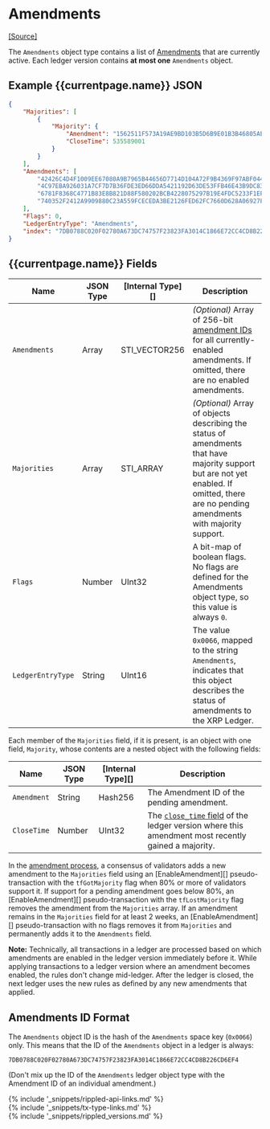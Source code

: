# Amendments
[[Source]<br>](https://github.com/ripple/rippled/blob/master/src/ripple/protocol/impl/LedgerFormats.cpp#L110-L113 "Source")

The `Amendments` object type contains a list of [Amendments](amendments.html) that are currently active. Each ledger version contains **at most one** `Amendments` object.

## Example {{currentpage.name}} JSON

```json
{
    "Majorities": [
        {
            "Majority": {
                "Amendment": "1562511F573A19AE9BD103B5D6B9E01B3B46805AEC5D3C4805C902B514399146",
                "CloseTime": 535589001
            }
        }
    ],
    "Amendments": [
        "42426C4D4F1009EE67080A9B7965B44656D7714D104A72F9B4369F97ABF044EE",
        "4C97EBA926031A7CF7D7B36FDE3ED66DDA5421192D63DE53FFB46E43B9DC8373",
        "6781F8368C4771B83E8B821D88F580202BCB4228075297B19E4FDC5233F1EFDC",
        "740352F2412A9909880C23A559FCECEDA3BE2126FED62FC7660D628A06927F11"
    ],
    "Flags": 0,
    "LedgerEntryType": "Amendments",
    "index": "7DB0788C020F02780A673DC74757F23823FA3014C1866E72CC4CD8B226CD6EF4"
}
```

## {{currentpage.name}} Fields

| Name              | JSON Type | [Internal Type][] | Description |
|-------------------|-----------|-------------------|-------------|
| `Amendments`      | Array     | STI_VECTOR256     | _(Optional)_ Array of 256-bit [amendment IDs](amendments.html#about-amendments) for all currently-enabled amendments. If omitted, there are no enabled amendments. |
| `Majorities`      | Array     | STI_ARRAY | _(Optional)_ Array of objects describing the status of amendments that have majority support but are not yet enabled. If omitted, there are no pending amendments with majority support. |
| `Flags`           | Number    | UInt32    | A bit-map of boolean flags. No flags are defined for the Amendments object type, so this value is always `0`. |
| `LedgerEntryType` | String    | UInt16    |  The value `0x0066`, mapped to the string `Amendments`, indicates that this object describes the status of amendments to the XRP Ledger. |

Each member of the `Majorities` field, if it is present, is an object with one field, `Majority`, whose contents are a nested object with the following fields:

| Name              | JSON Type | [Internal Type][] | Description |
|-------------------|-----------|-------------------|-------------|
| `Amendment`       | String    | Hash256           | The Amendment ID of the pending amendment. |
| `CloseTime`       | Number    | UInt32            | The [`close_time` field](ledger-header.html) of the ledger version where this amendment most recently gained a majority. |

In the [amendment process](amendments.html#amendment-process), a consensus of validators adds a new amendment to the `Majorities` field using an [EnableAmendment][] pseudo-transaction with the `tfGotMajority` flag when 80% or more of validators support it. If support for a pending amendment goes below 80%, an [EnableAmendment][] pseudo-transaction with the `tfLostMajority` flag removes the amendment from the `Majorities` array. If an amendment remains in the `Majorities` field for at least 2 weeks, an [EnableAmendment][] pseudo-transaction with no flags removes it from `Majorities` and permanently adds it to the `Amendments` field.

**Note:** Technically, all transactions in a ledger are processed based on which amendments are enabled in the ledger version immediately before it. While applying transactions to a ledger version where an amendment becomes enabled, the rules don't change mid-ledger. After the ledger is closed, the next ledger uses the new rules as defined by any new amendments that applied.

## Amendments ID Format

The `Amendments` object ID is the hash of the `Amendments` space key (`0x0066`) only. This means that the ID of the `Amendments` object in a ledger is always:

```
7DB0788C020F02780A673DC74757F23823FA3014C1866E72CC4CD8B226CD6EF4
```

(Don't mix up the ID of the `Amendments` ledger object type with the Amendment ID of an individual amendment.)

<!--{# common link defs #}-->
{% include '_snippets/rippled-api-links.md' %}			
{% include '_snippets/tx-type-links.md' %}			
{% include '_snippets/rippled_versions.md' %}
